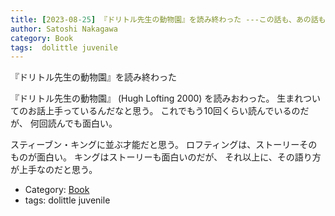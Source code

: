 ```yaml
---
title: [2023-08-25] 『ドリトル先生の動物園』を読み終わった ---この話も、あの話も面白い
author: Satoshi Nakagawa
category: Book
tags:  dolittle juvenile
---
```


『ドリトル先生の動物園』を読み終わった

 『ドリトル先生の動物園』
(Hugh Lofting 2000)
を読みおわった。
生まれついてのお話上手っているんだなと思う。
これでもう10回くらい読んでいるのだが、
何回読んでも面白い。

 スティーブン・キングに並ぶ才能だと思う。
ロフティングは、ストーリーそのものが面白い。
キングはストーリーも面白いのだが、
それ以上に、その語り方が上手なのだと思う。

- Category: [Book](https://merapano.github.io/categories.html#Book)
- tags:  dolittle juvenile
